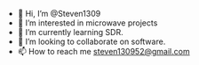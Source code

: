 - 👋 Hi, I’m @Steven1309
- 👀 I’m interested in microwave projects
- 🌱 I’m currently learning SDR.
- 💞️ I’m looking to collaborate on software.
- 📫 How to reach me steven130952@gmail.com

<!---
Steven1309/Steven1309 is a ✨ special ✨ repository because its `README.md` (this file) appears on your GitHub profile.
You can click the Preview link to take a look at your changes.
--->
